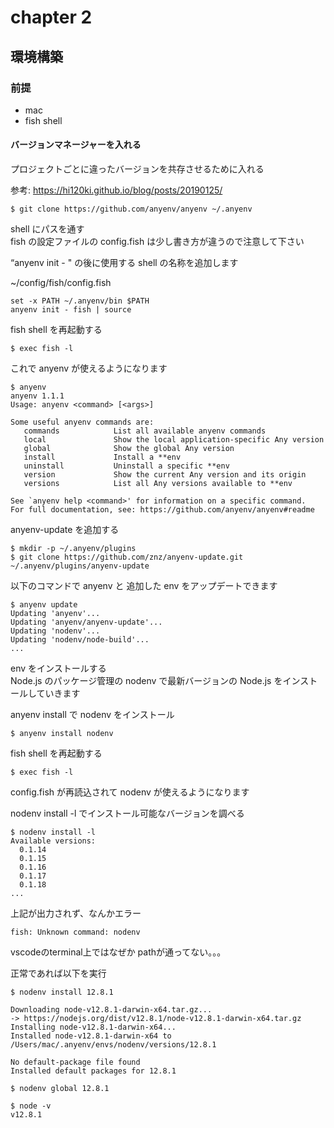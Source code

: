 # chapter 2
## 環境構築
### 前提
 - mac
 - fish shell

#### バージョンマネージャーを入れる
プロジェクトごとに違ったバージョンを共存させるために入れる

参考: https://hi120ki.github.io/blog/posts/20190125/

```
$ git clone https://github.com/anyenv/anyenv ~/.anyenv
```
shell にパスを通す  
fish の設定ファイルの config.fish は少し書き方が違うので注意して下さい

“anyenv init - " の後に使用する shell の名称を追加します

 ~/config/fish/config.fish
```
set -x PATH ~/.anyenv/bin $PATH
anyenv init - fish | source
```
fish shell を再起動する
```
$ exec fish -l
```
これで anyenv が使えるようになります

```
$ anyenv
anyenv 1.1.1
Usage: anyenv <command> [<args>]

Some useful anyenv commands are:
   commands            List all available anyenv commands
   local               Show the local application-specific Any version
   global              Show the global Any version
   install             Install a **env
   uninstall           Uninstall a specific **env
   version             Show the current Any version and its origin
   versions            List all Any versions available to **env

See `anyenv help <command>' for information on a specific command.
For full documentation, see: https://github.com/anyenv/anyenv#readme
```

anyenv-update を追加する
```
$ mkdir -p ~/.anyenv/plugins
$ git clone https://github.com/znz/anyenv-update.git ~/.anyenv/plugins/anyenv-update
```
以下のコマンドで anyenv と 追加した env をアップデートできます

```
$ anyenv update
Updating 'anyenv'...
Updating 'anyenv/anyenv-update'...
Updating 'nodenv'...
Updating 'nodenv/node-build'...
...
```
env をインストールする  
Node.js のパッケージ管理の nodenv で最新バージョンの Node.js をインストールしていきます

anyenv install で nodenv をインストール

```
$ anyenv install nodenv
```
fish shell を再起動する

```
$ exec fish -l
```
config.fish が再読込されて nodenv が使えるようになります

nodenv install -l でインストール可能なバージョンを調べる

```
$ nodenv install -l
Available versions:
  0.1.14
  0.1.15
  0.1.16
  0.1.17
  0.1.18
...
```

上記が出力されず、なんかエラー
```
fish: Unknown command: nodenv
```
vscodeのterminal上ではなぜか pathが通ってない。。。

  
正常であれば以下を実行

```
$ nodenv install 12.8.1

Downloading node-v12.8.1-darwin-x64.tar.gz...
-> https://nodejs.org/dist/v12.8.1/node-v12.8.1-darwin-x64.tar.gz
Installing node-v12.8.1-darwin-x64...
Installed node-v12.8.1-darwin-x64 to /Users/mac/.anyenv/envs/nodenv/versions/12.8.1

No default-package file found
Installed default packages for 12.8.1

$ nodenv global 12.8.1

$ node -v
v12.8.1
```
